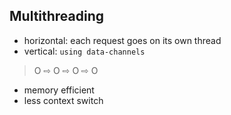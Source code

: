 ## Multithreading

- horizontal: each request goes on its own thread
- vertical: ```using data-channels```
> O ⇨ O ⇨ O ⇨ O

  - memory efficient
  - less context switch


